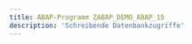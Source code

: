 ```yaml
---
title: ABAP-Programm ZABAP_DEMO_ABAP_15
description: 'Schreibende Datenbankzugriffe'
---
```


```abap
```
